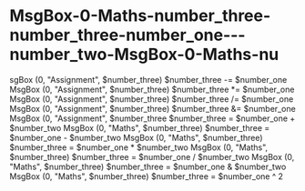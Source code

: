 # MsgBox-0-Maths-number_three-number_three-number_one---number_two-MsgBox-0-Maths-nu
sgBox (0, "Assignment", $number_three) $number_three -= $number_one MsgBox (0, "Assignment", $number_three) $number_three *= $number_one MsgBox (0, "Assignment", $number_three) $number_three /= $number_one MsgBox (0, "Assignment", $number_three) $number_three &amp;= $number_one MsgBox (0, "Assignment", $number_three $number_three = $number_one + $number_two MsgBox (0, "Maths", $number_three) $number_three = $number_one - $number_two MsgBox (0, "Maths", $number_three) $number_three = $number_one * $number_two MsgBox (0, "Maths", $number_three) $number_three = $number_one / $number_two MsgBox (0, "Maths", $number_three) $number_three = $number_one &amp; $number_two MsgBox (0, "Maths", $number_three) $number_three = $number_one ^ 2
